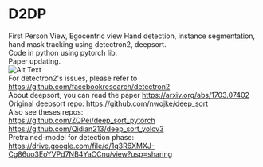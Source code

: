 # D2DP
First Person View, Egocentric view Hand detection, instance segmentation, hand mask tracking using detectron2, deepsort. \
Code in python using pytorch lib. \
Paper updating. \
![Alt Text](https://media.giphy.com/media/MCjhfIlUY9udz9yOuS/giphy.gif) \
For detectron2's issues, please refer to https://github.com/facebookresearch/detectron2 \
About deepsort, you can read the paper https://arxiv.org/abs/1703.07402 \
Original deepsort repo: https://github.com/nwojke/deep_sort \
Also see theses repos: \
https://github.com/ZQPei/deep_sort_pytorch \
https://github.com/Qidian213/deep_sort_yolov3 \
Pretrained-model for detection phase: 
https://drive.google.com/file/d/1q3R6XMXJ-Cg86uo3EoYVPd7NB4YaCCnu/view?usp=sharing
